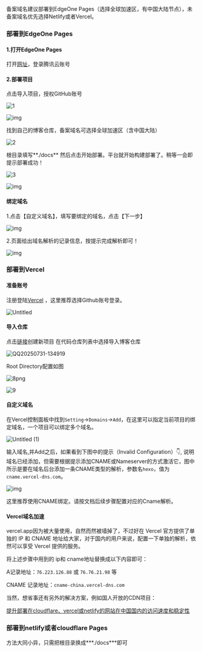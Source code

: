 备案域名建议部署到EdgeOne Pages（选择全球加速区，有中国大陆节点），未备案域名优先选择Netlify或者Vercel。

### 部署到EdgeOne Pages

#### 1.打开EdgeOne Pages

打开[网址](https://console.cloud.tencent.com/edgeone/pages)，登录腾讯云账号

#### 2.部署项目

点击导入项目，授权GitHub账号

![1](https://t.freeblock.cn/2025/07/31/20250731141004703.png)

![img](https://t.freeblock.cn/2025/07/31/20250731141014767.jpg)

找到自己的博客仓库，备案域名可选择全球加速区（含中国大陆）

![2](https://t.freeblock.cn/2025/07/31/20250731141022054.png)

根目录填写**./docs** 然后点击开始部署。平台就开始构建部署了。稍等一会即提示部署成功！

![3](https://t.freeblock.cn/2025/07/31/20250731141026273.png)

![img](https://t.freeblock.cn/2025/07/31/20250731141212063.jpg)

#### 绑定域名

1.点击【自定义域名】，填写要绑定的域名，点击【下一步】

![img](https://t.freeblock.cn/2025/07/31/20250731141033343.jpg)

2.页面给出域名解析的记录信息，按提示完成解析即可！

![img](https://t.freeblock.cn/2025/07/31/20250731141040547.jpg)

### 部署到Vercel

#### 准备账号

注册登陆[Vercel](https://vercel.com/) ，这里推荐选择Github账号登录。

![Untitled](https://t.freeblock.cn/2025/10/01/20251001215701513.webp)

#### 导入仓库

点击[链接](https://vercel.com/new)创建新项目
在代码仓库列表中选择导入博客仓库

![QQ20250731-134919](https://t.freeblock.cn/2025/07/31/20250731141055422.png)

Root Directory配置如图

![8png](https://t.freeblock.cn/2025/07/31/20250731141312400.png)

![9](https://t.freeblock.cn/2025/07/31/20250731141102846.png)

#### 自定义域名

在Vercel控制面板中找到`Setting`→`Domains`→`Add`，在这里可以指定当前项目的绑定域名，一个项目可以绑定多个域名。

![Untitled (1)](https://t.freeblock.cn/2025/10/01/20251001214409924.webp)

输入域名,并Add之后，如果看到下图中的提示（Invalid Configuration）👇, 说明域名已经添加，但需要根据提示添加CNAME或Nameserver的方式激活它，图中所示是要在域名后台添加一条CNAME类型的解析，参数名`hexo`，值为`cname.vercel-dns.com`。

![img](https://t.freeblock.cn/2025/10/01/20251001214205286.webp)

这里推荐使用CNAME绑定。请按文档后续步骤配置对应的Cname解析。

#### Vercel域名加速

vercel.app因为被大量使用，自然而然被墙掉了，不过好在 Vercel 官方提供了单独的 IP 和 CNAME 地址给大家，对于国内的用户来说，配置一下单独的解析，依然可以享受 Vercel 提供的服务。

将上述步骤中用到的 ip和 cname地址替换成以下内容即可：

A记录地址：`76.223.126.88` 或 `76.76.21.98` 等

CNAME 记录地址：`cname-china.vercel-dns.com`

当然，想省事还有另外的解决方案，例如国人开放的CDN项目：

[提升部署在cloudflare、vercel或netlify的网站在中国国内的访问速度和稳定性](https://xingpingcn.top/enhanced-faas-in-cn.html)

### 部署到netlify或者cloudflare Pages

方法大同小异，只需把根目录换成***./docs***即可